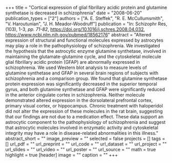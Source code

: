 +++
title = "Cortical expression of glial fibrillary acidic protein and glutamine synthetase is decreased in schizophrenia"
date = "2008-06-20"
publication_types = ["2"]
authors = ["A. E. Steffek", "R. E. McCullumsmith", "V. Haroutunian", "J. H. Meador-Woodruff"]
publication = "In: Schizophr Res, (103), 1-3, _pp. 71-82_, https://doi.org/10.1016/j.schres.2008.04.032, https://www.ncbi.nlm.nih.gov/pubmed/18562176"
abstract = "Altered expression of structural and functional molecules expressed by astrocytes may play a role in the pathophysiology of schizophrenia. We investigated the hypothesis that the astrocytic enzyme glutamine synthetase, involved in maintaining the glutamate-glutamine cycle, and the cytoskeletal molecule glial fibrillary acidic protein (GFAP) are abnormally expressed in schizophrenia. We used Western blot analysis to measure levels of glutamine synthetase and GFAP in several brain regions of subjects with schizophrenia and a comparison group. We found that glutamine synthetase protein expression was significantly decreased in the superior temporal gyrus, and both glutamine synthetase and GFAP were significantly reduced in the anterior cingulate cortex in schizophrenia. Neither molecule demonstrated altered expression in the dorsolateral prefrontal cortex, primary visual cortex, or hippocampus. Chronic treatment with haloperidol did not alter the expression of these molecules in the rat brain, suggesting that our findings are not due to a medication effect. These data support an astrocytic component to the pathophysiology of schizophrenia and suggest that astrocytic molecules involved in enzymatic activity and cytoskeletal integrity may have a role in disease-related abnormalities in this illness."
abstract_short = ""
image_preview = ""
selected = false
projects = []
tags = []
url_pdf = ""
url_preprint = ""
url_code = ""
url_dataset = ""
url_project = ""
url_slides = ""
url_video = ""
url_poster = ""
url_source = ""
math = true
highlight = true
[header]
image = ""
caption = ""
+++
